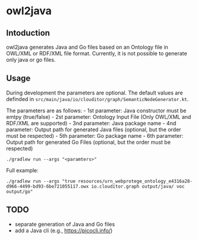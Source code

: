 # owl2java

## Intoduction
owl2java generates Java and Go files based on an Ontology file in OWL/XML or RDF/XML file format. Currently, it is not possible to generate only java or go files.


## Usage
During development the parameters are optional. The default values are definded in `src/main/java/io/clouditor/graph/SemanticNodeGenerator.kt`.

The parameters are as follows:
    - 1st parameter: Java constructor must be emtpy (true/false)
    - 2st parameter: Ontology Input File (Only OWL/XML and RDF/XML are supported)
    - 3nd parameter: Java package name
    - 4nd parameter: Output path for generated Java files (optional, but the order must be respected)
    - 5th parameter: Go package name
    - 6th parameter: Output path for generated Go Files (optional, but the order must be respected)   

```./gradlew run --args "<paramters>"```

Full example: 
```
./gradlew run --args "true resources/urn_webprotege_ontology_e4316a28-d966-4499-bd93-6be721055117.owx io.clouditor.graph output/java/ voc output/go"
```

## TODO
- separate generation of Java and Go files
- add a Java cli (e.g., https://picocli.info/)